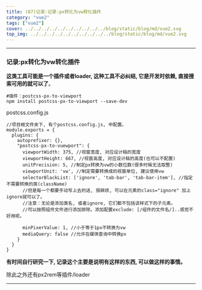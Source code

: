 ```yaml
---
title: (87)记录:记录:px转化为vw转化插件
category: "vue2"
tags: ["vue2"]
cover: ../../../../../../../../../../blog/static/blog/md/vue2.svg
top_img: ../../../../../../../../../../blog/static/blog/md/vue2.svg
---
```


***

### 记录:px转化为vw转化插件

**这类工具可能是一个插件或者loader,  这种工具不必纠结, 它是开发时依赖, 直接搜索可用的就可以了**。


    #插件：postcss-px-to-viewport
    npm install postcss-px-to-viewport --save-dev


postcss.config.js


    //项目根文件夹下, 有个postcss.config.js, 中配置。
    module.exports = {
      plugins: {
        autoprefixer: {},
        "postcss-px-to-vuewport": {
          viewportWidth: 375, //视窗宽度, 对应设计稿的宽度
          viewportHeight: 667, //视窗高度, 对应设计稿的高度(也可以不配置)
          unitPrecision: 5, //制定px转换为vw的小数位数(很多时候无法取整)
          viewportUnit: 'vw', //制定需要转换成的视窗单位, 建议使用vw
          selectorBlackList: ['ignore', 'tab-bar', 'tab-bar-item'], //指定不需要转换的类(className)
          //但是每一个都要手动写上去的话, 很麻烦, 可以在元素的class="ignore" 加上ignore就可以了。
          //注意：无论是添加类名, 或者ignore, 它们都不包括该样式下的子元素。
          //可以按照组件文件进行添加排除。添加配置exclude: [/组件的文件名/]..感觉不好用呢。
          
          minPixerValue: 1, //小于等于1px不转换为vw
          mediaQuery: false //允许在媒体查询中转换px
        }
      }
    }

**有时间自行研究一下, 记录这个主要是说明有这样的东西, 可以做这样的事情。**

除此之外还有px2rem等插件/loader


***